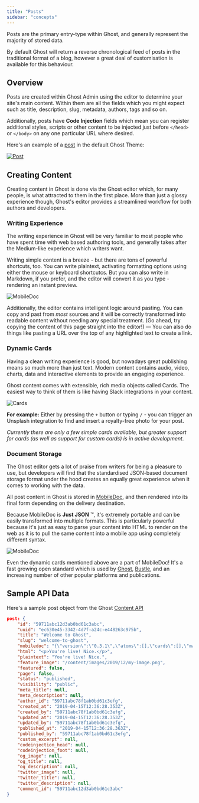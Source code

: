 ```yaml
---
title: "Posts"
sidebar: "concepts"
---
```


Posts are the primary entry-type within Ghost, and generally represent the majority of stored data.

By default Ghost will return a reverse chronological feed of posts in the traditional format of a blog, however a great deal of customisation is available for this behaviour.


## Overview

Posts are created within Ghost Admin using the editor to determine your site's main content. Within them are all the fields which you might expect such as title, description, slug, metadata, authors, tags and so on.

Additionally, posts have **Code Injection** fields which mean you can register additional styles, scripts or other content to be injected just before `</head>` or `</body>` on any one particular URL where desired.


Here's an example of a [post](https://demo.ghost.io/welcome/) in the default Ghost Theme:

[![Post](/images/concepts/post.jpg)](https://demo.ghost.io/welcome/)


## Creating Content

Creating content in Ghost is done via the Ghost editor which, for many people, is what attracted to them in the first place. More than just a glossy experience though, Ghost's editor provides a streamlined workflow for both authors and developers.

### Writing Experience

The writing experience in Ghost will be very familiar to most people who have spent time with web based authoring tools, and generally takes after the Medium-like experience which writers want.

Writing simple content is a breeze - but there are tons of powerful shortcuts, too. You can write plaintext, activating formatting options using either the mouse or keyboard shortcutcs. But you can also write in Markdown, if you prefer, and the editor will convert it as you type - rendering an instant preview.

![MobileDoc](/images/concepts/editor.png)

Additionally, the editor contains intelligent logic around pasting. You can copy and past from _most_ sources and it will be correctly transformed into readable content without needing any special treatment. (Go ahead, try copying the content of this page straight into the editor!) — You can also do things like pasting a URL over the top of any highlighted text to create a link.

### Dynamic Cards

Having a clean writing experience is good, but nowadays great publishing means so much more than just text. Modern content contains audio, video, charts, data and interactive elements to provide an engaging experience.

Ghost content comes with extensible, rich media objects called Cards. The easiest way to think of them is like having Slack integrations in your content.

![Cards](/images/concepts/cards.png)

**For example:** Either by pressing the `+` button or typing `/` - you can trigger an Unsplash integration to find and insert a royalty-free photo for your post.

_Currently there are only a few simple cards available, but greater support for cards (as well as support for custom cards) is in active development._

### Document Storage

The Ghost editor gets a lot of praise from writers for being a pleasure to use, but developers will find that the standardised JSON-based document storage format under the hood creates an equally great experience when it comes to working with the data.

All post content in Ghost is stored in [MobileDoc](https://github.com/bustle/mobiledoc-kit/blob/master/MOBILEDOC.md), and then rendered into its final form depending on the delivery destination.

Because MobileDoc is **Just JSON** ™️, it's extremely portable and can be easily transformed into multiple formats. This is particularly powerful because it's just as easy to parse your content into HTML to render on the web as it is to pull the same content into a mobile app using completely different syntax.

![MobileDoc](/images/concepts/mobiledoc.png)

Even the dynamic cards mentioned above are a part of MobileDoc! It's a fast growing open standard which is used by [Ghost](https://ghost.org), [Bustle](https://bustle.com), and an increasing number of other popular platforms and publications.


## Sample API Data

Here's a sample post object from the Ghost [Content API](/api/content/)

```json
post: {
    "id": "59711abc12d3ab0bd61c3abc",
    "uuid": "ec630e45-3342-4d7f-a24c-e448263c975b",
    "title": "Welcome to Ghost",
    "slug": "welcome-to-ghost",
    "mobiledoc": "{\"version\":\"0.3.1\",\"atoms\":[],\"cards\":[],\"markups\":[],\"sections\":[[1,\"p\",[[0,[],0,\"You're live, nice!\"]]]]}",
    "html": "<p>You're live! Nice.</p>",
    "plaintext": "You're live! Nice.",
    "feature_image": "/content/images/2019/12/my-image.png",
    "featured": false,
    "page": false,
    "status": "published",
    "visibility": "public",
    "meta_title": null,
    "meta_description": null,
    "author_id": "59711abc78f1ab0bd61c3efg",
    "created_at": "2019-04-15T12:36:28.353Z",
    "created_by": "59711abc78f1ab0bd61c3efg",
    "updated_at": "2019-04-15T12:36:28.353Z",
    "updated_by": "59711abc78f1ab0bd61c3efg",
    "published_at": "2019-04-15T12:36:28.363Z",
    "published_by": "59711abc78f1ab0bd61c3efg",
    "custom_excerpt": null,
    "codeinjection_head": null,
    "codeinjection_foot": null,
    "og_image": null,
    "og_title": null,
    "og_description": null,
    "twitter_image": null,
    "twitter_title": null,
    "twitter_description": null,
    "comment_id": "59711abc12d3ab0bd61c3abc"
}
```
